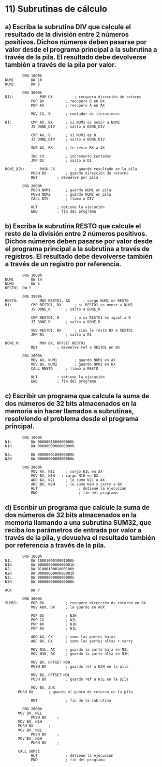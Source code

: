 # 11) Subrutinas de cálculo

## a)  Escriba la subrutina DIV que calcule el resultado de la división entre 2 números positivos. Dichos números deben pasarse por valor desde el programa principal a la subrutina a través de la pila. El resultado debe devolverse también a través de la pila por valor. 

```assembly
		ORG 1000h
NUM1		DW 10
NUM2		DW 5

		ORG 3000h
DIV: 			POP DX			; recupero dirección de retorno
			POP BX			; recupero B en BX
			POP AX			; recupero A en AX

			MOV CX, 0		; contador de iteraciones

D1:			CMP AX, BX		; si NUM1 es menor a NUM2
			JS DONE_DIV		; salto a DONE_DIV

			CMP AX, 0		; si NUM1 es 0
			JZ DONE_DIV		; salto a DONE_DIV

			SUB AX, BX		; le resto BX a AX

			INC CX			; incremento contador
			JMP D1			; salto a D1

DONE_DIV:		PUSH CX			; guardo resultado en la pila
			PUSH DX			; guardo dirección de retorno
			RET			; devuelve por pila

		ORG 2000h
			PUSH NUM1		; guardo NUM1 en pila
			PUSH NUM2		; guardo NUM2 en pila
			CALL DIV		; llamo a DIV

			HLT			; detiene la ejecución
			END			; fin del programa
```

## b) Escriba la subrutina RESTO que calcule el resto de la división entre 2 números positivos. Dichos números deben pasarse por valor desde el programa principal a la subrutina a través de registros.  El resultado debe devolverse también a través de un registro por referencia. 

```assembly
		ORG 1000h
NUM1		DW 14
NUM2		DW 5
RESTO1	DW ?

		ORG 3500h
RESTO: 			MOV RESTO1, AX		; cargo NUM1 en RESTO
R1:			CMP RESTO1, BX		; si RESTO1 es menor a NUM2
			JS DONE_R		; salto a DONE_R

			CMP RESTO1, 0		; o si RESTO1 es igual a 0
			JZ DONE_R		; salto a DONE_R

			SUB RESTO1, BX		; sino le resto BX a RESTO1
			JMP R1			; salto a R1

DONE_R:			MOV BX, OFFSET RESTO1
			RET			; devuelve ref a RESTO1 en BX

		ORG 2000h
			MOV AX, NUM1		; guardo NUM1 en AX
			MOV BX, NUM2		; guardo NUM2 en BX
			CALL RESTO		; llamo a RESTO

			HLT			; detiene la ejecución
			END			; fin del programa
```

## c) Escribir un programa que calcule la suma de dos números de 32 bits almacenados en la memoria sin hacer llamados a subrutinas, resolviendo el problema desde el programa principal. 
```assembly
		ORG 1000h
N1L			DW 0000001000000000b
N1H			DW 0000000000000000b

N2L			DW 0000000100000000b
N2H			DW 0000000000000000b

		ORG 2000h
			MOV AX, N1L		; cargo N1L en AX
      		MOV BX, N1H   ; cargo N1H en BX
			ADD AX, N2L		; le sumo N2L a AX
			ADC BX, N2H		; le sumo N2H y carry a BX
			HLT					  ; detiene la ejecución
			END					  ; fin del programa
```

## d) Escribir un programa que calcule la suma de dos números de 32 bits almacenados en la memoria  llamando a una subrutina SUM32, que reciba los parámetros de entrada por valor a través de la pila, y devuelva el resultado también por referencia a través de la pila.

```assembly
		ORG 1000h
N1L			DW 1000100010001000b
N1H			DW 0000000000000001b
N2L			DW 0100010001000100b
N2H			DW 0000000000000001b
N3L			DW 0000000000000000b
N3H			DW 0000000000000000b

AUX			DW ?

		ORG 3000h
SUM32:		POP DX			; recupero dirección de retorno en DX
			MOV AUX, DX		; la guardo en AUX

			POP DX			; N2H
			POP CX			; N2L
			POP BX			; N1H
			POP AX			; N1L

			ADD AX, CX		; sumo las partes bajas
			ADC BX, DX		; sumo las partes altas + carry

			MOV N3L, AX		; guardo la parte baja en N3L
			MOV N3H, BX		; guardo la parte alta en N3H

			MOV BX, OFFSET N3H
			PUSH BX			; guardo ref a N3H en la pila

			MOV BX, OFFSET N3L
			PUSH BX			; guardo ref a N3L en la pila

			MOV BX, AUX
      PUSH BX		; guardo el punto de retorno en la pila
			
			RET				; fin de la subrutina

		ORG 2000h
      MOV BX, N1L
			PUSH BX		;
      MOV BX, N1H
      PUSH BX   	; 
      MOV BX, N2L
			PUSH BX		; 
      MOV BX, N2H
			PUSH BX		; 

      CALL SUM32
			HLT				; detiene la ejecución
			END				; fin del programa
```